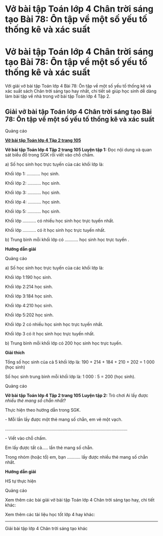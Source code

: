 # Vở bài tập Toán lớp 4 Chân trời sáng tạo Bài 78: Ôn tập về một số yếu tố thống kê và xác suất

# Vở bài tập Toán lớp 4 Chân trời sáng tạo Bài 78: Ôn tập về một số yếu tố thống kê và xác suất

Với giải vở bài tập Toán lớp 4 Bài 78: Ôn tập về một số yếu tố thống kê và xác suất sách Chân trời sáng tạo hay nhất, chi tiết sẽ giúp học sinh dễ dàng làm bài tập về nhà trong vở bài tập Toán lớp 4 Tập 2.

## Giải vở bài tập Toán lớp 4 Chân trời sáng tạo Bài 78: Ôn tập về một số yếu tố thống kê và xác suất

Quảng cáo

[**Vở bài tập Toán lớp 4 Tập 2 trang 105**](https://vietjack.com/vbt-toan-4-ct/vbt-toan-lop-4-tap-2-trang-105-chan-troi.jsp)

**Vở bài tập Toán lớp 4 Tập 2 trang 105 Luyện tập 1:** Đọc nội dung và quan sát biểu đồ trong SGK rồi viết vào chỗ chấm.

a) Số học sinh học trực tuyến của các khối lớp là:

Khối lớp 1: ……….. học sinh.

Khối lớp 2: ……….. học sinh.

Khối lớp 3: ……….. học sinh.

Khối lớp 4: ……….. học sinh.

Khối lớp 5: ……….. học sinh.

Khối lớp ……….. có nhiều học sinh học trực tuyến nhất.

Khối lớp ……….. có ít học sinh học trực tuyến nhất.

b) Trung bình mỗi khối lớp có ……….. học sinh học trực tuyến .

**Hướng dẫn giải**

Quảng cáo

a) Số học sinh học trực tuyến của các khối lớp là:

Khối lớp 1:190 học sinh.

Khối lớp 2:214 học sinh.

Khối lớp 3:184 học sinh.

Khối lớp 4:210 học sinh.

Khối lớp 5:202 học sinh.

Khối lớp 2 có nhiều học sinh học trực tuyến nhất.

Khối lớp 3 có ít học sinh học trực tuyến nhất.

b) Trung bình mỗi khối lớp có 200 học sinh học trực tuyến.

**Giải thích**

Tổng số học sinh của cả 5 khối lớp là: 190 + 214 + 184 + 210 + 202 = 1 000 (học sinh)

Số học sinh trung bình mỗi khối lớp là: 1 000 : 5 = 200 (học sinh).

Quảng cáo

**Vở bài tập Toán lớp 4 Tập 2 trang 105 Luyện tập 2:** Trò chơi Ai lấy được _nhiều thẻ mang số chẵn nhất_?

Thực hiện theo hướng dẫn trong SGK.

\- Mỗi lần lấy được một thẻ mang số chẵn, em vẽ một vạch.

……………………………………………………………………………………….

\- Viết vào chỗ chấm.

Em lấy được tất cả….. lần thẻ mang số chẵn.

Trong nhóm (hoặc tổ) em, bạn ……….. lấy được nhiều thẻ mang số chẵn nhất.

**Hướng dẫn giải**

HS tự thực hiện

Quảng cáo

Xem thêm các bài giải vở bài tập Toán lớp 4 Chân trời sáng tạo hay, chi tiết khác:

Xem thêm các tài liệu học tốt lớp 4 hay khác:

* * *

Giải bài tập lớp 4 Chân trời sáng tạo khác
